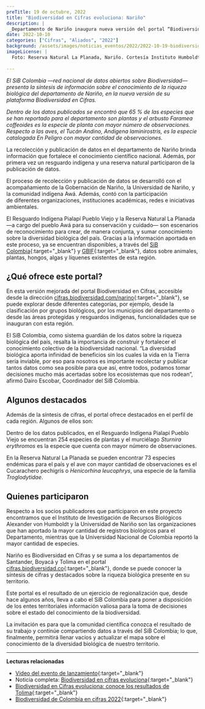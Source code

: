 ```yaml
---
preTitle: 19 de octubre, 2022
title: "Biodiversidad en Cifras evoluciona: Nariño"
description: |
 _Departamento de Nariño inaugura nueva versión del portal “Biodiversidad en Cifras” que ofrece, de manera más detallada y sencilla, una síntesis de sobre el estado del conocimiento de la diversidad biológica del terrotorio._
date: 2022-10-10
categories: ["Cifras", "Aliados", "2022"]
background: /assets/images/noticias_eventos/2022/2022-10-19-biodiversidad-en-cifras-narino.jpg
imageLicense: |
  Foto: Reserva Natural La Planada, Nariño. Cortesía Instituto Humboldt.
  
---
```


_El SiB Colombia —red nacional de datos abiertos sobre Biodiversidad— presenta la síntesis de información sobre el conocimiento de la riqueza biológica del departamento de Nariño, en la nueva versión de su plataforma Biodiversidad en Cifras._

_Dentro de los datos publicados se encontró que 65 % de las especies que se han reportado para el departamento son plantas y el arbusto _Faramea coffeoides_ es la especie de planta con mayor número de observaciones. Respecto a las aves, el Tucán Andino, Andigena laminirostris, es la especie catalogada En Peligro con mayor cantidad de observaciones._

La recolección y publicación de datos en el departamento de Nariño brinda información que fortalece el conocimiento científico nacional. Además, por primera vez un resguardo indígena y una reserva natural participaron de la publicación de datos. 

El proceso de recolección y publicación de datos se desarrolló con el acompañamiento de la Gobernación de Nariño, la Universidad de Nariño, y la comunidad indígena Awá. Además, contó con la participación de diferentes organizaciones, instituciones académicas, redes e iniciativas ambientales. 

El Resguardo Indígena Pialapí Pueblo Viejo y la Reserva Natural La Planada —a cargo del pueblo Awá para su conservación y cuidado— son escenarios de reconocimiento para crear, de manera conjunta, y sumar conocimiento sobre la diversidad biológica del país. Gracias a la información aportada en este proceso, ya se encuentran disponibles, a través del [SiB Colombia](https://biodiversidad.co/){:target="_blank"} y [GBIF](https://www.gbif.org/){:target="_blank"}, datos sobre animales, plantas, hongos, algas y líquenes existentes de esta región.

## ¿Qué ofrece este portal?

En esta versión mejorada del portal Biodiversidad en Cifras, accesible desde la dirección [cifras.biodiversidad.com/narino](https://cifras.biodiversidad.co/narino){:target="_blank"}, se puede explorar desde diferentes categorías, por ejemplo, desde la clasificación por grupos biológicos, por los municipios del departamento o desde las áreas protegidas y resguardos indígenas, funcionalidades que se inauguran con esta región.

El SiB Colombia, como  sistema guardián de los datos sobre la riqueza biológica del país, resalta la importancia de construir y fortalecer el conocimiento colectivo de la biodiversidad nacional. “La diversidad biológica aporta infinidad de beneficios sin los cuales la vida en la Tierra sería inviable, por eso para nosotros es importante recolectar y publicar tantos datos como sea posible para que así, entre todos, podamos tomar decisiones mucho más acertadas sobre los ecosistemas que nos rodean”, afirmó Dairo Escobar, Coordinador del SiB Colombia.

## Algunos destacados

Además de la síntesis de cifras, el portal ofrece destacados en el perfil de cada región. Algunos de ellos son:

Dentro de los datos publicados, en el Resguardo Indígena Pialapí Pueblo Viejo se encuentran 254 especies de plantas y el murciélago _Sturnira erythromos_ es la especie que cuenta con mayor número de observaciones. 

En la Reserva Natural La Planada se pueden encontrar 73 especies endémicas para el país y el ave con mayor cantidad de observaciones es el Cucarachero pechigrís o _Henicorhina leucophrys_, una especie de la familia _Troglodytidae_.

## Quienes participaron

Respecto a los socios publicadores que participaron en este proyecto encontramos que el Instituto de Investigación de Recursos Biológicos Alexander von Humboldt y la Universidad de Nariño son las organizaciones que han aportado la mayor cantidad de registros biológicos para el Departamento, mientras que la Universidad Nacional de Colombia reportó la mayor cantidad de especies.

Nariño es Biodiversidad en Cifras y se suma a los departamentos de Santander, Boyacá y Tolima en el portal [cifras.biodiversidad.co](https://cifras.biodiversidad.co/){:target="_blank"}, donde se puede conocer la síntesis de cifras y destacados sobre la riqueza biológica presente en su territorio.

Este portal es el resultado de un ejercicio de regionalización que, desde hace algunos años, lleva a cabo el SiB Colombia para poner a disposición de los entes territoriales información valiosa para la toma de decisiones sobre el estado del conocimiento de la biodiversidad.

La invitación es para que la comunidad científica conozca el resultado de su trabajo y continúe compartiendo datos a través del SiB Colombia; lo que, finalmente, permitirá llenar vacíos y actualizar el mapa sobre el conocimiento de la diversidad biológica de nuestro territorio.

---

**Lecturas relacionadas**

* [Video del evento de lanzamiento](https://youtu.be/TE2gc3yvdVI){:target="_blank"}
* Noticia completa: [Biodiversidad en cifras evoluciona](https://biodiversidad.co/post/2022/biodiversidad-en-cifras-actualizacion/){:target="_blank"}
* [Biodiversidad en Cifras evoluciona: conoce los resultados de Tolima](https://biodiversidad.co/post/2022/biodiversidad-en-cifras-tolima/){:target="_blank"}
* [Biodiversidad de Colombia en cifras 2022](https://biodiversidad.co/post/2022/biodiversidad-colombia-cifras-2022/){:target="_blank"}
